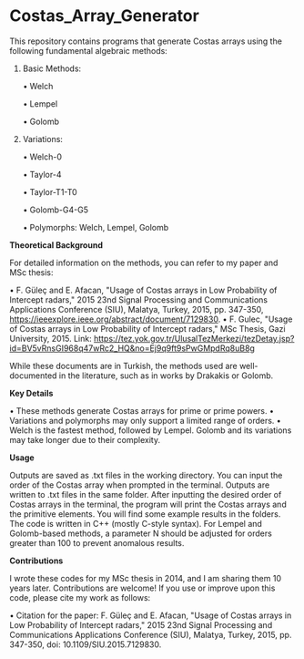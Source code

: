 # Costas_Array_Generator

This repository contains programs that generate Costas arrays using the following fundamental algebraic methods:
1. Basic Methods:
   
    •	Welch
  
    •	Lempel
  
    •	Golomb
2. Variations:
   
    •	Welch-0
  
    •	Taylor-4
  
    •	Taylor-T1-T0
  
    •	Golomb-G4-G5
  
    •	Polymorphs:
      Welch, Lempel, Golomb
   
**Theoretical Background**

For detailed information on the methods, you can refer to my paper and MSc thesis:

•	F. Güleç and E. Afacan, "Usage of Costas arrays in Low Probability of Intercept radars," 2015 23nd Signal Processing and Communications Applications Conference (SIU), Malatya, Turkey, 2015, pp. 347-350, https://ieeexplore.ieee.org/abstract/document/7129830.
•	F. Gulec, "Usage of Costas arrays in Low Probability of Intercept radars," MSc Thesis, Gazi University, 2015. Link: https://tez.yok.gov.tr/UlusalTezMerkezi/tezDetay.jsp?id=BV5vRnsGI968q47wRc2_HQ&no=Ej9q9ft9sPwGMpdRq8uB8g

While these documents are in Turkish, the methods used are well-documented in the literature, such as in works by Drakakis or Golomb.

**Key Details**

•	These methods generate Costas arrays for prime or prime powers.
•	Variations and polymorphs may only support a limited range of orders.
•	Welch is the fastest method, followed by Lempel. Golomb and its variations may take longer due to their complexity.

**Usage**

Outputs are saved as .txt files in the working directory. You can input the order of the Costas array when prompted in the terminal. Outputs are written to .txt files in the same folder. After inputting the desired order of Costas arrays in the terminal, the program will print the Costas arrays and the primitive elements. You will find some example results in the folders.
The code is written in C++ (mostly C-style syntax). For Lempel and Golomb-based methods, a parameter N should be adjusted for orders greater than 100 to prevent anomalous results.

**Contributions**

I wrote these codes for my MSc thesis in 2014, and I am sharing them 10 years later. Contributions are welcome! If you use or improve upon this code, please cite my work as follows:

•	Citation for the paper: F. Güleç and E. Afacan, "Usage of Costas arrays in Low Probability of Intercept radars," 2015 23nd Signal Processing and Communications Applications Conference (SIU), Malatya, Turkey, 2015, pp. 347-350, doi: 10.1109/SIU.2015.7129830.

